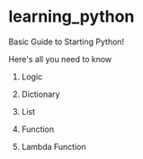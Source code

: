 # learning_python
Basic Guide to Starting Python!

Here's all you need to know

1. Logic

2. Dictionary

3. List

4. Function

5. Lambda Function
